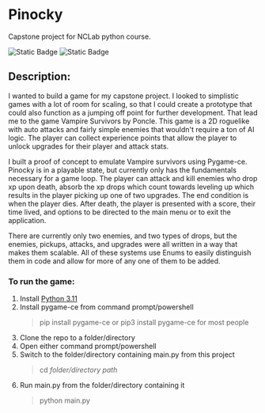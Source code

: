 # Pinocky
Capstone project for NCLab python course.

![Static Badge](https://img.shields.io/badge/-pygame--ce_2.4.0-blue)
![Static Badge](https://img.shields.io/badge/-Python_3.11.3-brightgreen)

## Description:
I wanted to build a game for my capstone project. I looked to simplistic games with a lot of room for scaling, so that 
I could create a prototype that could also function as a jumping off point for further development. That lead me to 
the game Vampire Survivors by Poncle. This game is a 2D roguelike with auto attacks and fairly simple enemies that
wouldn't require a ton of AI logic. The player can collect experience points that allow the player to unlock upgrades
for their player and attack stats.

I built a proof of concept to emulate Vampire survivors using Pygame-ce. Pinocky is in a playable state, but currently
only has the fundamentals necessary for a game loop. The player can attack and kill enemies who drop xp upon death, 
absorb the xp drops which count towards leveling up which results in the player picking up one of two upgrades. The end
condition is when the player dies. After death, the player is presented with a score, their time lived, and options to
be directed to the main menu or to exit the application.

There are currently only two enemies, and two types of drops, but the enemies, pickups, attacks, and upgrades were all 
written in a way that makes them scalable. All of these systems use Enums to easily distinguish them in code and allow 
for more of any one of them to be added.

### To run the game:
1. Install [Python 3.11](https://www.python.org/downloads/)
2. Install pygame-ce from command prompt/powershell
   >pip install pygame-ce or pip3 install pygame-ce for most people
3. Clone the repo to a folder/directory
4. Open either command prompt/powershell
5. Switch to the folder/directory containing main.py from this project
   >cd *folder/directory path*
6. Run main.py from the folder/directory containing it
   >python main.py
